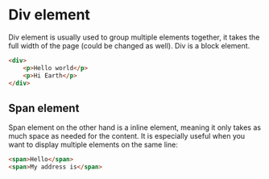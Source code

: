 # Div element
Div element is usually used to group multiple elements together, it takes the full width of the page (could be changed as well). Div is a block element.

```html
<div>
    <p>Hello world</p>
    <p>Hi Earth</p>
</div>
```

## Span element
Span element on the other hand is a inline element, meaning it only takes as much space as needed for the content. It is especially useful when you want to display multiple elements on the same line:
```html
<span>Hello</span>
<span>My address is</span>
```